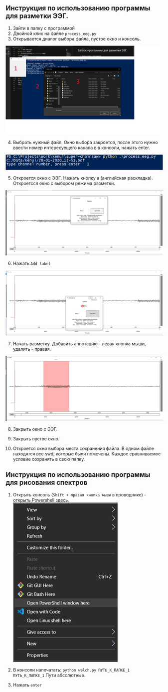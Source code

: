 ## Инструкция по использованию программы для разметки ЭЭГ.

1. Зайти в папку с программой
2. Двойной клик на файле `process_eeg.py`
3. Открывается диалог выбора файла, пустое окно и консоль.

![](./2.png)

4. Выбрать нужный файл. Окно выбора закроется, после этого нужно ввести номер интересуещего канала в в консоли, нажать enter.

![](./1.png)

5. Откроется окно с ЭЭГ. Нажать кнопку a (английская раскладка). Откроетсся окно с выбором режима разметки.

![](./3.png)

6. Нажать `Add label`

![](./4.png)


7. Начать разметку. Добавить аннотацию - левая кнопка мыши, удалить - правая.

![](./5.png)

8. Закрыть окно с ЭЭГ.

9. Закрыть пустое окно.

10. Откроется окно выбора места сохранения файла. В одном файле находятся все swd, которые были помечены. Каждое сравниваемое условие сохранять в свою папку.

## Инструкция по использованию программы для рисования спектров

1. Открыть консоль (`Shift + правая кнопка мыши` в проводнике) - открыть Powershell здесь.
![](./6.png)

2. В консоли напечатать:
`python welch.py ПУТЬ_К_ПАПКЕ_1 ПУТЬ_К_ПАПКЕ_1`
Пути абсолютные.
3. Нажать `enter`
